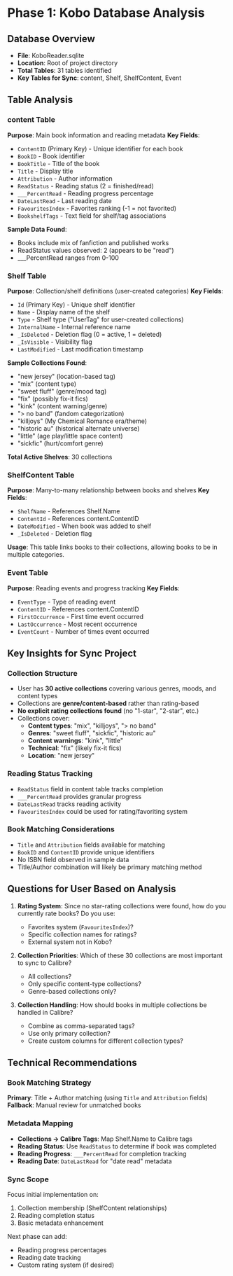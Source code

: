 # Phase 1: Kobo Database Analysis

## Database Overview
- **File**: KoboReader.sqlite
- **Location**: Root of project directory
- **Total Tables**: 31 tables identified
- **Key Tables for Sync**: content, Shelf, ShelfContent, Event

## Table Analysis

### content Table
**Purpose**: Main book information and reading metadata
**Key Fields**:
- `ContentID` (Primary Key) - Unique identifier for each book
- `BookID` - Book identifier 
- `BookTitle` - Title of the book
- `Title` - Display title
- `Attribution` - Author information
- `ReadStatus` - Reading status (2 = finished/read)
- `___PercentRead` - Reading progress percentage
- `DateLastRead` - Last reading date
- `FavouritesIndex` - Favorites ranking (-1 = not favorited)
- `BookshelfTags` - Text field for shelf/tag associations

**Sample Data Found**:
- Books include mix of fanfiction and published works
- ReadStatus values observed: 2 (appears to be "read")
- ___PercentRead ranges from 0-100

### Shelf Table
**Purpose**: Collection/shelf definitions (user-created categories)
**Key Fields**:
- `Id` (Primary Key) - Unique shelf identifier
- `Name` - Display name of the shelf
- `Type` - Shelf type ("UserTag" for user-created collections)
- `InternalName` - Internal reference name
- `_IsDeleted` - Deletion flag (0 = active, 1 = deleted)
- `_IsVisible` - Visibility flag
- `LastModified` - Last modification timestamp

**Sample Collections Found**:
- "new jersey" (location-based tag)
- "mix" (content type)
- "sweet fluff" (genre/mood tag)
- "fix" (possibly fix-it fics)
- "kink" (content warning/genre)
- "> no band" (fandom categorization)
- "killjoys" (My Chemical Romance era/theme)
- "historic au" (historical alternate universe)
- "little" (age play/little space content)
- "sickfic" (hurt/comfort genre)

**Total Active Shelves**: 30 collections

### ShelfContent Table
**Purpose**: Many-to-many relationship between books and shelves
**Key Fields**:
- `ShelfName` - References Shelf.Name
- `ContentId` - References content.ContentID
- `DateModified` - When book was added to shelf
- `_IsDeleted` - Deletion flag

**Usage**: This table links books to their collections, allowing books to be in multiple categories.

### Event Table
**Purpose**: Reading events and progress tracking
**Key Fields**:
- `EventType` - Type of reading event
- `ContentID` - References content.ContentID
- `FirstOccurrence` - First time event occurred
- `LastOccurrence` - Most recent occurrence
- `EventCount` - Number of times event occurred

## Key Insights for Sync Project

### Collection Structure
- User has **30 active collections** covering various genres, moods, and content types
- Collections are **genre/content-based** rather than rating-based
- **No explicit rating collections found** (no "1-star", "2-star", etc.)
- Collections cover:
  - **Content types**: "mix", "killjoys", "> no band"
  - **Genres**: "sweet fluff", "sickfic", "historic au" 
  - **Content warnings**: "kink", "little"
  - **Technical**: "fix" (likely fix-it fics)
  - **Location**: "new jersey"

### Reading Status Tracking
- `ReadStatus` field in content table tracks completion
- `___PercentRead` provides granular progress
- `DateLastRead` tracks reading activity
- `FavouritesIndex` could be used for rating/favoriting system

### Book Matching Considerations
- `Title` and `Attribution` fields available for matching
- `BookID` and `ContentID` provide unique identifiers
- No ISBN field observed in sample data
- Title/Author combination will likely be primary matching method

## Questions for User Based on Analysis

1. **Rating System**: Since no star-rating collections were found, how do you currently rate books? Do you use:
   - Favorites system (`FavouritesIndex`)?
   - Specific collection names for ratings?
   - External system not in Kobo?

2. **Collection Priorities**: Which of these 30 collections are most important to sync to Calibre?
   - All collections?
   - Only specific content-type collections?
   - Genre-based collections only?

3. **Collection Handling**: How should books in multiple collections be handled in Calibre?
   - Combine as comma-separated tags?
   - Use only primary collection?
   - Create custom columns for different collection types?

## Technical Recommendations

### Book Matching Strategy
**Primary**: Title + Author matching (using `Title` and `Attribution` fields)
**Fallback**: Manual review for unmatched books

### Metadata Mapping
- **Collections → Calibre Tags**: Map Shelf.Name to Calibre tags
- **Reading Status**: Use `ReadStatus` to determine if book was completed
- **Reading Progress**: `___PercentRead` for completion tracking
- **Reading Date**: `DateLastRead` for "date read" metadata

### Sync Scope
Focus initial implementation on:
1. Collection membership (ShelfContent relationships)
2. Reading completion status
3. Basic metadata enhancement

Next phase can add:
- Reading progress percentages
- Reading date tracking
- Custom rating system (if desired)